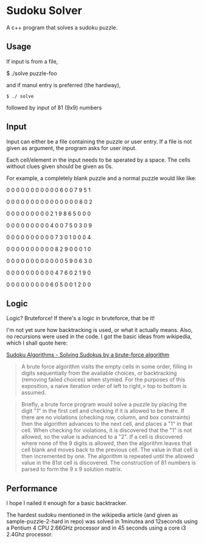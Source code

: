 Sudoku Solver
=============

A c++ program that solves a sudoku puzzle.

Usage
-----

If input is from a file,

   $ ./solve puzzle-foo

and if manul entry is preferred (the hardway),

    $ ./ solve

followed by input of 81 (9x9) numbers

Input
-----

Input can either be a file containing the puzzle or user entry.
If a file is not given as argument, the program asks for user input.

Each cell/element in the input needs to be sperated by a space. The cells
without clues given should be given as 0s.

For example, a completely blank puzzle and a normal puzzle would like like:

  0 0 0 0 0 0 0 0 0	    0 0 6 0 0 7 9 5 1

  0 0 0 0 0 0 0 0 0	    0 0 0 0 0 0 8 0 2

  0 0 0 0 0 0 0 0 0	    2 1 9 8 6 5 0 0 0

  0 0 0 0 0 0 0 0 0	    4 0 0 7 5 0 3 0 9

  0 0 0 0 0 0 0 0 0	    0 7 3 0 1 0 0 0 4

  0 0 0 0 0 0 0 0 0	    0 8 2 9 0 0 0 1 0

  0 0 0 0 0 0 0 0 0	    0 0 0 5 9 0 6 3 0

  0 0 0 0 0 0 0 0 0	    0 4 7 6 0 2 1 9 0

  0 0 0 0 0 0 0 0 0	    6 0 5 0 0 1 2 0 0



Logic
-----
Logic? Bruteforce! If there's a logic in bruteforce, that be it!

I'm not yet sure how backtracking is used, or what it actually means.
Also, no recursions were used in the code. I got the basic ideas from wikipedia,
which I shall quote here:

[Sudoku Algorithms - Solving Sudokus by a brute-force algorithm](http://en.wikipedia.org/wiki/Sudoku_algorithms#Solving_Sudokus_by_a_brute-force_algorithm)

> A brute force algorithm visits the empty cells in some order, filling in
> digits sequentially from the available choices, or backtracking
> (removing failed choices) when stymied. For the purposes of this exposition,
> a naive iteration order of left to right,> top to bottom is assumed.

> Briefly, a brute force program would solve a puzzle by placing the digit "1"
> in the first cell and checking if it is allowed to be there. If there are no
> violations (checking row, column, and box constraints) then the algorithm
> advances to the next cell, and places a "1" in that cell. When checking
> for violations, it is discovered that the "1" is not allowed, so the value is
> advanced to a "2". If a cell is discovered where none of the 9 digits is
> allowed, then the algorithm leaves that cell blank and moves back to the
> previous cell. The value in that cell is then incremented by one. The
> algorithm is repeated until the allowed value in the 81st cell is discovered.
> The construction of 81 numbers is parsed to form the 9 x 9 solution matrix.


Performance
-----------
I hope I nailed it enough for a basic backtracker.

The hardest sudoku mentioned in the wikipedia article (and given as 
sample-puzzle-2-hard in repo) was solved in 1minutea and 12seconds using a Pentium 4 CPU 2.66GHz processor
and in 45 seconds using a core i3 2.4Ghz processor.
